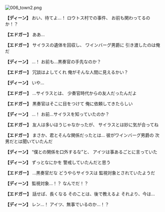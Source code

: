 
![006_town2.png](../images/backgrounds/006_town2.png)

**【ディーン】**
おい、待てよ…！
ロウトス村での事件、
お前も関わってるのか！？

**【エドガー】**
ああ…

**【エドガー】**
サイラスの遺体を回収し、
ワインバーグ男爵に
引き渡したのは俺だ

**【ディーン】**
…！
お前も…黒奏官の手先なのか？

**【エドガー】**
冗談はよしてくれ
俺がそんな人間に見えるかい？

**【ディーン】**
いや…

**【エドガー】**
…サイラスとは、
少奏官時代からの友人だったんだよ

**【エドガー】**
黒奏官はそこに目をつけて
俺に依頼してきたらしい

**【ディーン】**
…！
お前…サイラスを知っていたのか？

**【エドガー】**
友人は多いほうじゃなかったが、
サイラスとは妙に気が合ってね

**【エドガー】**
まさか、君とそんな関係だったとは…
彼がワインバーグ男爵の
次男だとは聞いていたんだ

**【ディーン】**
“僕との関係を口外するな”と、
アイツは事あるごとに言っていた

**【ディーン】**
ずっとなにかを
警戒していたんだと思う

**【エドガー】**
…黒奏官だな
どうやらサイラスは
監視対象とされていたようだ

**【ディーン】**
監視対象…！？
なんでだ！？

**【エドガー】**
話せば、長くなる
そのことは、後で教えるよ
それより、今は…

**【ディーン】**
レン…！
アイツ、無事でいるのか…！？

